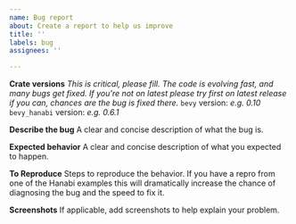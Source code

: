 ```yaml
---
name: Bug report
about: Create a report to help us improve
title: ''
labels: bug
assignees: ''

---
```


**Crate versions**
_This is critical, please fill. The code is evolving fast, and many bugs get fixed. If you're not on latest please try first on latest release if you can, chances are the bug is fixed there._
`bevy` version: _e.g. 0.10_
`bevy_hanabi` version: _e.g. 0.6.1_

**Describe the bug**
A clear and concise description of what the bug is.

**Expected behavior**
A clear and concise description of what you expected to happen.

**To Reproduce**
Steps to reproduce the behavior. If you have a repro from one of the Hanabi examples this will dramatically increase the chance of diagnosing the bug and the speed to fix it.

**Screenshots**
If applicable, add screenshots to help explain your problem.
